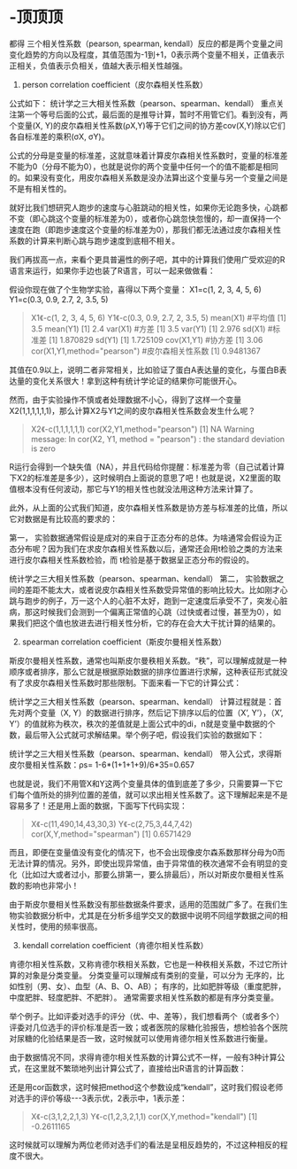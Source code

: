 # -顶顶顶
都得
三个相关性系数（pearson, spearman, kendall）反应的都是两个变量之间变化趋势的方向以及程度，其值范围为-1到+1，0表示两个变量不相关，正值表示正相关，负值表示负相关，值越大表示相关性越强。

1. person correlation coefficient（皮尔森相关性系数）

公式如下：
统计学之三大相关性系数（pearson、spearman、kendall）
重点关注第一个等号后面的公式，最后面的是推导计算，暂时不用管它们。看到没有，两个变量(X, Y)的皮尔森相关性系数(ρX,Y)等于它们之间的协方差cov(X,Y)除以它们各自标准差的乘积(σX, σY)。

公式的分母是变量的标准差，这就意味着计算皮尔森相关性系数时，变量的标准差不能为0（分母不能为0），也就是说你的两个变量中任何一个的值不能都是相同的。如果没有变化，用皮尔森相关系数是没办法算出这个变量与另一个变量之间是不是有相关性的。

就好比我们想研究人跑步的速度与心脏跳动的相关性，如果你无论跑多快，心跳都不变（即心跳这个变量的标准差为0），或者你心跳忽快忽慢的，却一直保持一个速度在跑（即跑步速度这个变量的标准差为0），那我们都无法通过皮尔森相关性系数的计算来判断心跳与跑步速度到底相不相关。


我们再拔高一点，来看个更具普遍性的例子吧，其中的计算我们使用广受欢迎的R语言来运行，如果你手边也装了R语言，可以一起来做做看：

假设你现在做了个生物学实验，喜得以下两个变量：
X1=c(1, 2, 3, 4, 5, 6)
Y1=c(0.3, 0.9, 2.7, 2, 3.5, 5)

> X1《-c(1, 2, 3, 4, 5, 6) 
> Y1《-c(0.3, 0.9, 2.7, 2, 3.5, 5) 
> mean(X1)  #平均值
[1] 3.5
> mean(Y1) 
[1] 2.4
> var(X1)     #方差
[1] 3.5
> var(Y1)
[1] 2.976
> sd(X1)      #标准差
[1] 1.870829
> sd(Y1)
[1] 1.725109
> cov(X1,Y1)  #协方差
[1] 3.06
> cor(X1,Y1,method="pearson")  #皮尔森相关性系数
[1] 0.9481367

其值在0.9以上，说明二者非常相关，比如验证了蛋白A表达量的变化，与蛋白B表达量的变化关系很大！拿到这种有统计学论证的结果你可能很开心。

然而，由于实验操作不慎或者处理数据不小心，得到了这样一个变量X2(1,1,1,1,1,1)，那么计算X2与Y1之间的皮尔森相关性系数会发生什么呢？

> X2《-c(1,1,1,1,1,1)
> cor(X2,Y1,method="pearson")
[1] NA
Warning message:
In cor(X2, Y1, method = "pearson") : the standard deviation is zero
> 

R运行会得到一个缺失值（NA），并且代码给你提醒：标准差为零（自己试着计算下X2的标准差是多少），这时候明白上面说的意思了吧！也就是说，X2里面的取值根本没有任何波动，那它与Y1的相关性也就没法用这种方法来计算了。

此外，从上面的公式我们知道，皮尔森相关性系数是协方差与标准差的比值，所以它对数据是有比较高的要求的：

第一， 实验数据通常假设是成对的来自于正态分布的总体。为啥通常会假设为正态分布呢？因为我们在求皮尔森相关性系数以后，通常还会用t检验之类的方法来进行皮尔森相关性系数检验，而 t检验是基于数据呈正态分布的假设的。

统计学之三大相关性系数（pearson、spearman、kendall）
第二， 实验数据之间的差距不能太大，或者说皮尔森相关性系数受异常值的影响比较大。比如刚才心跳与跑步的例子，万一这个人的心脏不太好，跑到一定速度后承受不了，突发心脏病，那这时候我们会测到一个偏离正常值的心跳（过快或者过慢，甚至为0），如果我们把这个值也放进去进行相关性分析，它的存在会大大干扰计算的结果的。


2. spearman correlation coefficient（斯皮尔曼相关性系数）

斯皮尔曼相关性系数，通常也叫斯皮尔曼秩相关系数。“秩”，可以理解成就是一种顺序或者排序，那么它就是根据原始数据的排序位置进行求解，这种表征形式就没有了求皮尔森相关性系数时那些限制。下面来看一下它的计算公式：

统计学之三大相关性系数（pearson、spearman、kendall）
计算过程就是：首先对两个变量（X, Y）的数据进行排序，然后记下排序以后的位置（X’, Y’），（X’, Y’）的值就称为秩次，秩次的差值就是上面公式中的di，n就是变量中数据的个数，最后带入公式就可求解结果。举个例子吧，假设我们实验的数据如下：

统计学之三大相关性系数（pearson、spearman、kendall）
带入公式，求得斯皮尔曼相关性系数：ρs= 1-6*(1+1+1+9)/6*35=0.657

也就是说，我们不用管X和Y这两个变量具体的值到底差了多少，只需要算一下它们每个值所处的排列位置的差值，就可以求出相关性系数了。这下理解起来是不是容易多了！还是用上面的数据，下面写下代码实现：

> X《-c(11,490,14,43,30,3)
> Y《-c(2,75,3,44,7,42)
> cor(X,Y,method="spearman") 
[1] 0.6571429

而且，即便在变量值没有变化的情况下，也不会出现像皮尔森系数那样分母为0而无法计算的情况。另外，即使出现异常值，由于异常值的秩次通常不会有明显的变化（比如过大或者过小，那要么排第一，要么排最后），所以对斯皮尔曼相关性系数的影响也非常小！

由于斯皮尔曼相关性系数没有那些数据条件要求，适用的范围就广多了。在我们生物实验数据分析中，尤其是在分析多组学交叉的数据中说明不同组学数据之间的相关性时，使用的频率很高。

3. kendall correlation coefficient（肯德尔相关性系数）

肯德尔相关性系数，又称肯德尔秩相关系数，它也是一种秩相关系数，不过它所计算的对象是分类变量。
分类变量可以理解成有类别的变量，可以分为
无序的，比如性别（男、女）、血型（A、B、O、AB）；
有序的，比如肥胖等级（重度肥胖，中度肥胖、轻度肥胖、不肥胖）。
通常需要求相关性系数的都是有序分类变量。

举个例子。比如评委对选手的评分（优、中、差等），我们想看两个（或者多个）评委对几位选手的评价标准是否一致；或者医院的尿糖化验报告，想检验各个医院对尿糖的化验结果是否一致，这时候就可以使用肯德尔相关性系数进行衡量。

由于数据情况不同，求得肯德尔相关性系数的计算公式不一样，一般有3种计算公式，在这里就不繁琐地列出计算公式了，直接给出R语言的计算函数：

还是用cor函数求，这时候把method这个参数设成“kendall”，这时我们假设老师对选手的评价等级---3表示优，2表示中，1表示差：

> X《-c(3,1,2,2,1,3)
> Y《-c(1,2,3,2,1,1)
> cor(X,Y,method="kendall") 
[1] -0.2611165

这时候就可以理解为两位老师对选手们的看法是呈相反趋势的，不过这种相反的程度不很大。
